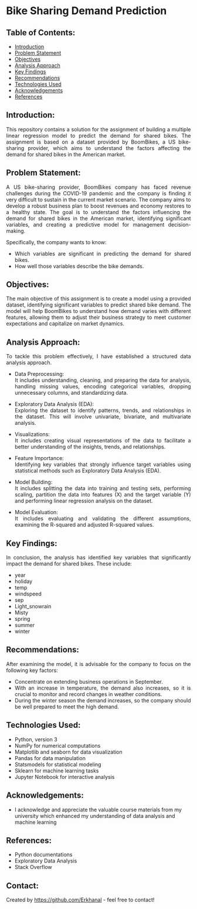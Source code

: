# Bike Sharing Demand Prediction

## Table of Contents:
* [Introduction](#introduction)
* [Problem Statement](#problem-statement)
* [Objectives](#objectives)
* [Analysis Approach](#analysis-approach) 
* [Key Findings](#key-findings)
* [Recommendations](#recommendations)
* [Technologies Used](#technologies-used)
* [Acknowledgements](#acknowledgements)
* [References](#references)

## Introduction:  
<div align="justify">This repository contains a solution for the assignment of building a multiple linear regression model to predict the demand for shared bikes. The assignment is based on a dataset provided by BoomBikes, a US bike-sharing provider, which aims to understand the factors affecting the demand for shared bikes in the American market.</div>

## Problem Statement:  
<div align="justify">A US bike-sharing provider, BoomBikes company has faced revenue challenges during the COVID-19 pandemic and the company is finding it very difficult to sustain in the current market scenario. The company aims to develop a robust business plan to boost revenues and economy restores to a healthy state. The goal is to understand the factors influencing the demand for shared bikes in the American market, identifying significant variables, and creating a predictive model for management decision-making.

Specifically, the company wants to know:<br>
- Which variables are significant in predicting the demand for shared bikes.<br>
- How well those variables describe the bike demands.</div>

## Objectives:  
<div align="justify">The main objective of this assignment is to create a model using a provided dataset, identifying significant variables to predict shared bike demand. The model will help BoomBikes to understand how demand varies with different features, allowing them to adjust their business strategy to meet customer expectations and capitalize on market dynamics.</div>

## Analysis Approach:  
<div align="justify">To tackle this problem effectively, I have established a structured data analysis approach.

- Data Preprocessing:<br> It includes understanding, cleaning, and preparing the data for analysis, handling missing values, encoding categorical variables, dropping unnecessary columns, and standardizing data.

- Exploratory Data Analysis (EDA):<br>Exploring the dataset to identify patterns, trends, and relationships in the dataset. This will involve univariate, bivariate, and multivariate analysis.

- Visualizations:<br>It includes creating visual representations of the data to facilitate a better understanding of the insights, trends, and relationships.

- Feature Importance:<br>Identifying key variables that strongly influence target variables using statistical methods such as Exploratory Data Analysis (EDA).

- Model Building:<br>It includes splitting the data into training and testing sets, performing scaling, partition the data into features (X) and the target variable (Y) and performing linear regression analysis on the dataset.

- Model Evaluation:<br>It includes evaluating and validating the different assumptions, examining the R-squared and adjusted R-squared values.</div>

## Key Findings:
<div align="justify">In conclusion, the analysis has identified key variables that significantly impact the demand for shared bikes. These include: 

- year<br>
- holiday<br>
- temp<br>
- windspeed<br>
- sep<br>
- Light_snowrain<br>	
- Misty<br>
- spring<br>
- summer <br>
- winter</div>

## Recommendations:  
<div align="justify">After examining the model, it is advisable for the company to focus on the following key factors:

- Concentrate on extending business operations in September.<br>
- With an increase in temperature, the demand also increases, so it is crucial to monitor and record changes in weather conditions.<br>
- During the winter season the demand increases, so the company should be well prepared to meet the high demand.</div>

## Technologies Used:
- Python, version 3 
- NumPy for numerical computations
- Matplotlib and seaborn for data visualization
- Pandas for data manipulation
- Statsmodels for statistical modeling
- Sklearn for machine learning tasks
- Jupyter Notebook for interactive analysis

## Acknowledgements:
- I acknowledge and appreciate the valuable course materials from my university which enhanced my understanding of data analysis and machine learning
## References:
- Python documentations
- Exploratory Data Analysis
- Stack Overflow

## Contact:
Created by https://github.com/Erkhanal - feel free to contact!
